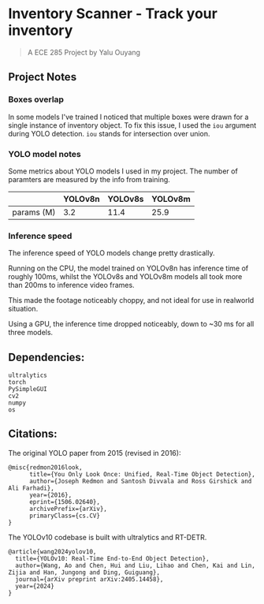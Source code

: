 # Inventory Scanner - Track your inventory

> A ECE 285 Project by Yalu Ouyang


## Project Notes

### Boxes overlap

In some models I've trained I noticed that multiple boxes were drawn for a single instance of inventory object.
To fix this issue, I used the `iou` argument during YOLO detection. `iou` stands for intersection over union.


### YOLO model notes

Some metrics about YOLO models I used in my project. The number of paramters are measured by the info from training.

| | YOLOv8n | YOLOv8s | YOLOv8m|
|-|---|----|---|
|params (M) | 3.2 | 11.4 | 25.9 |

### Inference speed

The inference speed of YOLO models change pretty drastically. 

Running on the CPU, the model trained on YOLOv8n has inference time of roughly 100ms, whilst
the YOLOv8s and YOLOv8m models all took more than 200ms to inference video frames.

This made the footage noticeably choppy, and not ideal for use in realworld situation.

Using a GPU, the inference time dropped noticeably, down to ~30 ms for all three models.

## Dependencies:

```
ultralytics
torch
PySimpleGUI
cv2
numpy
os
```

## Citations:

The original YOLO paper from 2015 (revised in 2016):

```
@misc{redmon2016look,
      title={You Only Look Once: Unified, Real-Time Object Detection}, 
      author={Joseph Redmon and Santosh Divvala and Ross Girshick and Ali Farhadi},
      year={2016},
      eprint={1506.02640},
      archivePrefix={arXiv},
      primaryClass={cs.CV}
}
```


The YOLOv10 codebase is built with ultralytics and RT-DETR.

```
@article{wang2024yolov10,
  title={YOLOv10: Real-Time End-to-End Object Detection},
  author={Wang, Ao and Chen, Hui and Liu, Lihao and Chen, Kai and Lin, Zijia and Han, Jungong and Ding, Guiguang},
  journal={arXiv preprint arXiv:2405.14458},
  year={2024}
}
```